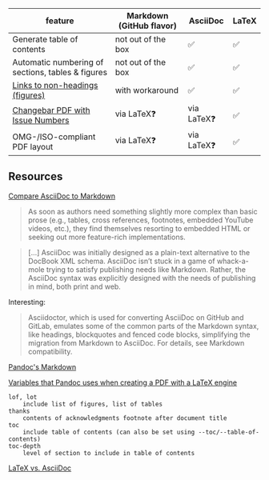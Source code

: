 | feature | Markdown (GitHub flavor) | AsciiDoc | LaTeX |
| ------- | -------- | -------- | ----- |
| Generate table of contents | not out of the box | ✅ | ✅ |
| Automatic numbering of sections, tables & figures | not out of the box | ✅ | ✅ |
| [Links to non-headings (figures)](https://github.com/omg-dmn-taskforce/plain-text-spec/issues/1) | with workaround | ✅ | ✅ |
| [Changebar PDF with Issue Numbers](https://github.com/omg-dmn-taskforce/plain-text-spec/issues/3) | via LaTeX❓ | via LaTeX❓ | ✅ |
| OMG-/ISO-compliant PDF layout | via LaTeX❓ | via LaTeX❓ | ✅ |

## Resources
[Compare AsciiDoc to Markdown](https://docs.asciidoctor.org/asciidoc/latest/asciidoc-vs-markdown/)

> As soon as authors need something slightly more complex than basic prose (e.g., tables, cross references, footnotes, embedded YouTube videos, etc.), they find themselves resorting to embedded HTML or seeking out more feature-rich implementations.

> [...] AsciiDoc was initially designed as a plain-text alternative to the DocBook XML schema. AsciiDoc isn’t stuck in a game of whack-a-mole trying to satisfy publishing needs like Markdown. Rather, the AsciiDoc syntax was explicitly designed with the needs of publishing in mind, both print and web.

Interesting:
> Asciidoctor, which is used for converting AsciiDoc on GitHub and GitLab, emulates some of the common parts of the Markdown syntax, like headings, blockquotes and fenced code blocks, simplifying the migration from Markdown to AsciiDoc. For details, see Markdown compatibility.

[Pandoc's Markdown](https://pandoc.org/MANUAL.html#pandocs-markdown)

[Variables that Pandoc uses when creating a PDF with a LaTeX engine](https://pandoc.org/MANUAL.html#variables-for-latex)

```
lof, lot
    include list of figures, list of tables 
thanks
    contents of acknowledgments footnote after document title 
toc
    include table of contents (can also be set using --toc/--table-of-contents) 
toc-depth
    level of section to include in table of contents 
```

[LaTeX vs. AsciiDoc](https://www.reddit.com/r/LaTeX/comments/13w8qd/latex_vs_asciidoc/)

